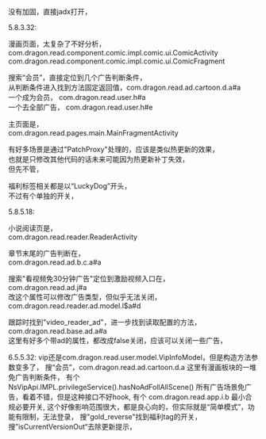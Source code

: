 没有加固，直接jadx打开，  

5.8.3.32:

漫画页面，太复杂了不好分析，
com.dragon.read.component.comic.impl.comic.ui.ComicActivity
com.dragon.read.component.comic.impl.comic.ui.ComicFragment

搜索“会员”，直接定位到几个广告判断条件，  
从判断条件进入找到方法固定返回值，com.dragon.read.ad.cartoon.d.a#a  
一个成为会员， com.dragon.read.user.h#a  
一个去全部广告， com.dragon.read.user.h#e

主页面是，  
com.dragon.read.pages.main.MainFragmentActivity

有好多场景是通过"PatchProxy"处理的，应该是类似热更新的效果，  
也就是只修改其他代码的话未来可能因为热更新补丁失效，  
但先不管，

福利标签相关都是以“LuckyDog”开头，  
不过有个单独的开关，

5.8.5.18:

小说阅读页是，  
com.dragon.read.reader.ReaderActivity

章节末尾的广告判断在，  
com.dragon.read.ad.b.c.a#a

搜索"看视频免30分钟广告"定位到激励视频入口在，  
com.dragon.read.ad.j#a  
改这个属性可以修改广告类型，但似乎无法关闭，  
com.dragon.read.reader.ad.model.l$a#d

跟踪时找到"video_reader_ad"，进一步找到读取配置的方法，  
com.dragon.read.base.ad.a#a  
这里有好多个带ad的属性，都改成false关闭，应该可以关闭一些广告，  


6.5.5.32:
vip还是com.dragon.read.user.model.VipInfoModel，但是构造方法参数变多了， 
搜“会员”，com.dragon.read.ad.cartoon.d.a 这里有漫画板块的一堆免广告判断条件，
有个 NsVipApi.IMPL.privilegeService().hasNoAdFollAllScene() 所有广告场景免广告，看着不错，但是这种接口不好hook,
有个 com.dragon.read.app.i.b 最小合规必要开关, 这个好像影响范围很大，都是良心向的，但实际就是“简单模式”，功能有限制，无法登录，
搜"gold_reverse"找到福利tag的开关，
搜”isCurrentVersionOut“去除更新提示，
